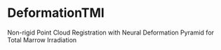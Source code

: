 # DeformationTMI
Non-rigid Point Cloud Registration with Neural Deformation Pyramid for Total Marrow Irradiation
